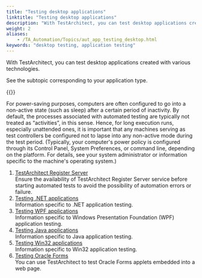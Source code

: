 ```yaml
--- 
title: "Testing desktop applications"
linktitle: "Testing desktop applications"
description: "With TestArchitect, you can test desktop applications created with various technologies."
weight: 2
aliases: 
    - /TA_Automation/Topics/aut_app_testing_desktop.html
keywords: "desktop testing, application testing"
---
```


With TestArchitect, you can test desktop applications created with various technologies.

See the subtopic corresponding to your application type.

{{<caution>}}

For power-saving purposes, computers are often configured to go into a non-active state \(such as sleep\) after a certain period of inactivity. By default, the processes associated with automated testing are typically not treated as “activities”, in this sense. Hence, for long execution runs, especially unattended ones, it is important that any machines serving as test controllers be configured not to lapse into any non-active mode during the test period. \(Typically, your computer's power policy is configured through its Control Panel, System Preferences, or command line, depending on the platform. For details, see your system administrator or information specific to the machine's operating system.\)

1.  [TestArchitect Register Server](/automation-guide/application-testing/testing-desktop-applications/testarchitect-register-server)  
Ensure the availability of TestArchitect Register Server service before starting automated tests to avoid the possibility of automation errors or failure.
2.  [Testing .NET applications](/automation-guide/application-testing/testing-desktop-applications/testing-net-applications/)  
Information specific to .NET application testing.
3.  [Testing WPF applications](/automation-guide/application-testing/testing-desktop-applications/testing-wpf-applications/)  
Information specific to Windows Presentation Foundation \(WPF\) application testing.
4.  [Testing Java applications](/automation-guide/application-testing/testing-desktop-applications/testing-java-applications/)  
Information specific to Java application testing.
5.  [Testing Win32 applications](/automation-guide/application-testing/testing-desktop-applications/testing-win32-applications/)  
Information specific to Win32 application testing.
6.  [Testing Oracle Forms](/automation-guide/application-testing/testing-desktop-applications/testing-oracle-forms/)  
You can use TestArchitect to test Oracle Forms applets embedded into a web page.




